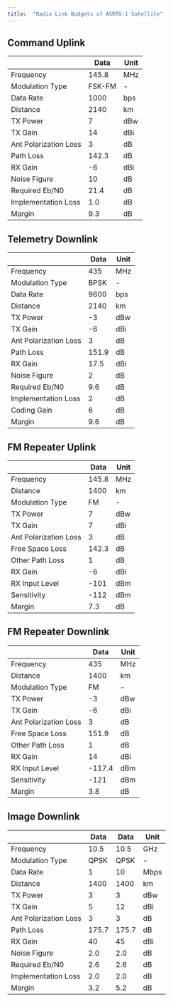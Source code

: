 ```yaml
---
title:  "Radio Link Budgets of ASRTU-1 Satellite"
---
```


## Command Uplink

|                       | Data   | Unit |
| --------------------- | ------ | ---- |
| Frequency             | 145.8  | MHz  |
| Modulation Type       | FSK-FM | -    |
| Data Rate             | 1000   | bps  |
| Distance              | 2140   | km   |
| TX Power              | 7      | dBw  |
| TX Gain               | 14     | dBi  |
| Ant Polarization Loss | 3      | dB   |
| Path Loss             | 142.3  | dB   |
| RX Gain               | -6     | dBi  |
| Noise Figure          | 10     | dB   |
| Required Eb/N0        | 21.4   | dB   |
| Implementation Loss   | 1.0    | dB   |
| Margin                | 9.3    | dB   |

## Telemetry Downlink

|                       | Data  | Unit |
| --------------------- | ----- | ---- |
| Frequency             | 435   | MHz  |
| Modulation Type       | BPSK  | -    |
| Data Rate             | 9600  | bps  |
| Distance              | 2140  | km   |
| TX Power              | -3    | dBw  |
| TX Gain               | -6    | dBi  |
| Ant Polarization Loss | 3     | dB   |
| Path Loss             | 151.9 | dB   |
| RX Gain               | 17.5  | dBi  |
| Noise Figure          | 2     | dB   |
| Required Eb/N0        | 9.6   | dB   |
| Implementation Loss   | 2     | dB   |
| Coding Gain           | 6     | dB   |
| Margin                | 9.6   | dB   |

## FM Repeater Uplink

|                       | Data   | Unit |
| --------------------- | ------ | ---- |
| Frequency             | 145.8  | MHz  |
| Distance              | 1400   | km   |
| Modulation Type       | FM     | -    |
| TX Power              | 7      | dBw  |
| TX Gain               | 7      | dBi  |
| Ant Polarization Loss | 3      | dB   |
| Free Space Loss       | 142.3  | dB   |
| Other Path Loss       | 1      | dB   |
| RX Gain               | -6     | dBi  |
| RX Input Level        | -101   | dBm  |
| Sensitivity           | -112   | dBm  |
| Margin                | 7.3    | dB   |

## FM Repeater Downlink

|                       | Data   | Unit |
| --------------------- | ------ | ---- |
| Frequency             | 435    | MHz  |
| Distance              | 1400   | km   |
| Modulation Type       | FM     | -    |
| TX Power              | -3     | dBw  |
| TX Gain               | -6     | dBi  |
| Ant Polarization Loss | 3      | dB   |
| Free Space Loss       | 151.9  | dB   |
| Other Path Loss       | 1      | dB   |
| RX Gain               | 14     | dBi  |
| RX Input Level        | -117.4 | dBm  |
| Sensitivity           | -121   | dBm  |
| Margin                | 3.8    | dB   |

## Image Downlink

|                     | Data  | Data  | Unit |
| ------------------- | ----- | ----- | ---- |
| Frequency           | 10.5  | 10.5  | GHz  |
| Modulation Type     | QPSK  | QPSK  | -    |
| Data Rate           | 1     | 10    | Mbps |
| Distance            | 1400  | 1400  | km   |
| TX Power            | 3     | 3     | dBw  |
| TX Gain             | 5     | 12    | dBi  |
| Ant Polarization Loss      | 3     | 3     | dB   |
| Path Loss           | 175.7 | 175.7 | dB   |
| RX Gain             | 40    | 45    | dBi  |
| Noise Figure        | 2.0   | 2.0   | dB   |
| Required Eb/N0      | 2.6   | 2.6   | dB   |
| Implementation Loss | 2.0   | 2.0   | dB   |
| Margin              | 3.2   | 5.2   | dB   |

